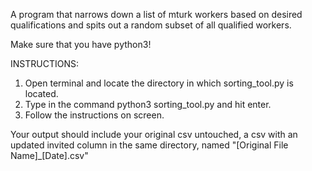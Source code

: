 A program that narrows down a list of mturk workers based on desired qualifications and spits out a random subset of all qualified workers.

Make sure that you have python3! 

INSTRUCTIONS:
1. Open terminal and locate the directory in which sorting_tool.py is located.
2. Type in the command
            python3 sorting_tool.py
   and hit enter.
3. Follow the instructions on screen.

Your output should include your original csv untouched, a csv with an updated invited column in the same directory, named 
                "[Original File Name]_[Date].csv"


